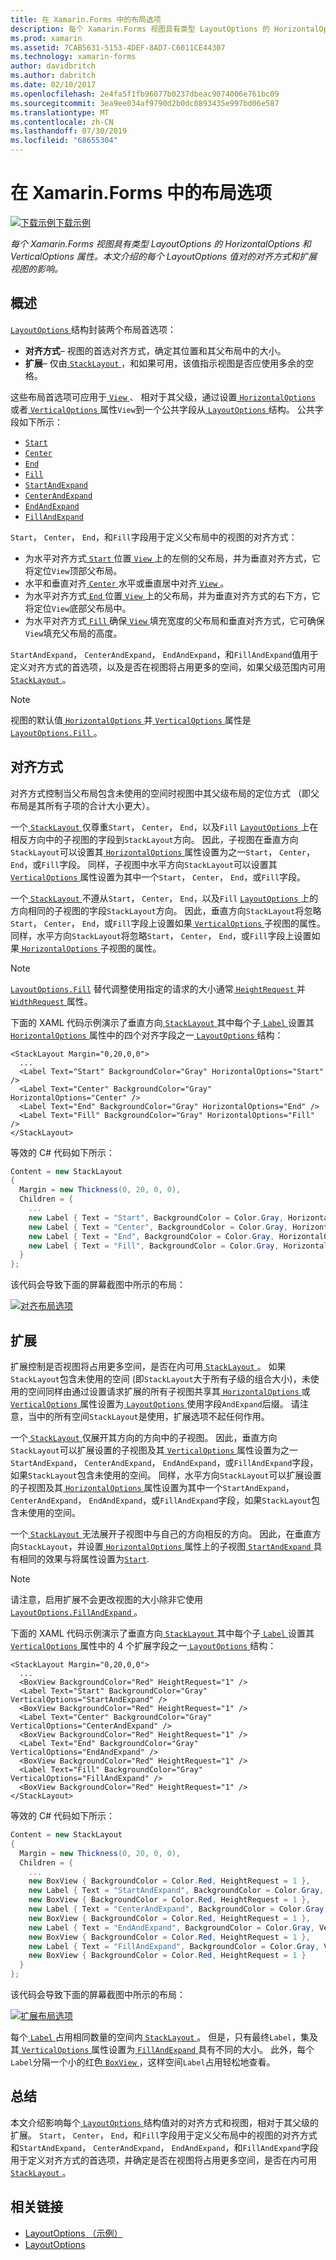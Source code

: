 ```yaml
---
title: 在 Xamarin.Forms 中的布局选项
description: 每个 Xamarin.Forms 视图具有类型 LayoutOptions 的 HorizontalOptions 和 VerticalOptions 属性。 本文介绍的每个 LayoutOptions 值对的对齐方式和扩展视图的影响。
ms.prod: xamarin
ms.assetid: 7CAB5631-5153-4DEF-8AD7-C6011CE44307
ms.technology: xamarin-forms
author: davidbritch
ms.author: dabritch
ms.date: 02/10/2017
ms.openlocfilehash: 2e4fa5f1fb96077b0237dbeac9074006e761bc09
ms.sourcegitcommit: 3ea9ee034af9790d2b0dc0893435e997bd06e587
ms.translationtype: MT
ms.contentlocale: zh-CN
ms.lasthandoff: 07/30/2019
ms.locfileid: "68655304"
---
```

# <a name="layout-options-in-xamarinforms"></a>在 Xamarin.Forms 中的布局选项

[![下载示例](~/media/shared/download.png)下载示例](https://docs.microsoft.com/samples/xamarin/xamarin-forms-samples/userinterface-layoutoptions)

_每个 Xamarin.Forms 视图具有类型 LayoutOptions 的 HorizontalOptions 和 VerticalOptions 属性。本文介绍的每个 LayoutOptions 值对的对齐方式和扩展视图的影响。_

## <a name="overview"></a>概述

[ `LayoutOptions` ](xref:Xamarin.Forms.LayoutOptions)结构封装两个布局首选项：

- **对齐方式**– 视图的首选对齐方式，确定其位置和其父布局中的大小。
- **扩展**– 仅由[ `StackLayout` ](xref:Xamarin.Forms.StackLayout)，和如果可用，该值指示视图是否应使用多余的空格。

这些布局首选项可应用于[ `View` ](xref:Xamarin.Forms.View)、 相对于其父级，通过设置[ `HorizontalOptions` ](xref:Xamarin.Forms.View.HorizontalOptions)或者[ `VerticalOptions` ](xref:Xamarin.Forms.View.VerticalOptions)属性`View`到一个公共字段从[ `LayoutOptions` ](xref:Xamarin.Forms.LayoutOptions)结构。 公共字段如下所示：

- [`Start`](xref:Xamarin.Forms.LayoutOptions.Start)
- [`Center`](xref:Xamarin.Forms.LayoutOptions.Center)
- [`End`](xref:Xamarin.Forms.LayoutOptions.End)
- [`Fill`](xref:Xamarin.Forms.LayoutOptions.Fill)
- [`StartAndExpand`](xref:Xamarin.Forms.LayoutOptions.StartAndExpand)
- [`CenterAndExpand`](xref:Xamarin.Forms.LayoutOptions.CenterAndExpand)
- [`EndAndExpand`](xref:Xamarin.Forms.LayoutOptions.EndAndExpand)
- [`FillAndExpand`](xref:Xamarin.Forms.LayoutOptions.FillAndExpand)

`Start`， `Center`， `End`，和`Fill`字段用于定义父布局中的视图的对齐方式：

- 为水平对齐方式[ `Start` ](xref:Xamarin.Forms.LayoutOptions.Start)位置[ `View` ](xref:Xamarin.Forms.View)上的左侧的父布局，并为垂直对齐方式，它将定位`View`顶部父布局。
- 水平和垂直对齐[ `Center` ](xref:Xamarin.Forms.LayoutOptions.Center)水平或垂直居中对齐[ `View` ](xref:Xamarin.Forms.View)。
- 为水平对齐方式[ `End` ](xref:Xamarin.Forms.LayoutOptions.End)位置[ `View` ](xref:Xamarin.Forms.View)上的父布局，并为垂直对齐方式的右下方，它将定位`View`底部父布局中。
- 为水平对齐方式[ `Fill` ](xref:Xamarin.Forms.LayoutOptions.Fill)确保[ `View` ](xref:Xamarin.Forms.View)填充宽度的父布局和垂直对齐方式，它可确保`View`填充父布局的高度。

`StartAndExpand`， `CenterAndExpand`， `EndAndExpand`，和`FillAndExpand`值用于定义对齐方式的首选项，以及是否在视图将占用更多的空间，如果父级范围内可用[ `StackLayout` ](xref:Xamarin.Forms.StackLayout)。

> [!NOTE]
> 视图的默认值[ `HorizontalOptions` ](xref:Xamarin.Forms.View.HorizontalOptions)并[ `VerticalOptions` ](xref:Xamarin.Forms.View.VerticalOptions)属性是[ `LayoutOptions.Fill` ](xref:Xamarin.Forms.LayoutOptions.Fill)。

<a name="alignment" />

## <a name="alignment"></a>对齐方式

对齐方式控制当父布局包含未使用的空间时视图中其父级布局的定位方式 （即父布局是其所有子项的合计大小更大）。

一个[ `StackLayout` ](xref:Xamarin.Forms.StackLayout)仅尊重`Start`， `Center`， `End`，以及`Fill` [ `LayoutOptions` ](xref:Xamarin.Forms.LayoutOptions)上在相反方向中的子视图的字段到`StackLayout`方向。 因此，子视图在垂直方向`StackLayout`可以设置其[ `HorizontalOptions` ](xref:Xamarin.Forms.View.HorizontalOptions)属性设置为之一`Start`， `Center`， `End`，或`Fill`字段。 同样，子视图中水平方向`StackLayout`可以设置其[ `VerticalOptions` ](xref:Xamarin.Forms.View.VerticalOptions)属性设置为其中一个`Start`， `Center`， `End`，或`Fill`字段。

一个[ `StackLayout` ](xref:Xamarin.Forms.StackLayout)不遵从`Start`， `Center`， `End`，以及`Fill` [ `LayoutOptions` ](xref:Xamarin.Forms.LayoutOptions)上的方向相同的子视图的字段`StackLayout`方向。 因此，垂直方向`StackLayout`将忽略`Start`， `Center`， `End`，或`Fill`字段上设置如果[ `VerticalOptions` ](xref:Xamarin.Forms.View.VerticalOptions)子视图的属性。 同样，水平方向`StackLayout`将忽略`Start`， `Center`， `End`，或`Fill`字段上设置如果[ `HorizontalOptions` ](xref:Xamarin.Forms.View.HorizontalOptions)子视图的属性。

> [!NOTE]
> [`LayoutOptions.Fill`](xref:Xamarin.Forms.LayoutOptions.Fill) 替代调整使用指定的请求的大小通常[ `HeightRequest` ](xref:Xamarin.Forms.VisualElement.HeightRequest)并[ `WidthRequest` ](xref:Xamarin.Forms.VisualElement.WidthRequest)属性。

下面的 XAML 代码示例演示了垂直方向[ `StackLayout` ](xref:Xamarin.Forms.StackLayout)其中每个子[ `Label` ](xref:Xamarin.Forms.Label)设置其[ `HorizontalOptions` ](xref:Xamarin.Forms.View.HorizontalOptions)属性中的四个对齐字段之一[ `LayoutOptions` ](xref:Xamarin.Forms.LayoutOptions)结构：

```xaml
<StackLayout Margin="0,20,0,0">
  ...
  <Label Text="Start" BackgroundColor="Gray" HorizontalOptions="Start" />
  <Label Text="Center" BackgroundColor="Gray" HorizontalOptions="Center" />
  <Label Text="End" BackgroundColor="Gray" HorizontalOptions="End" />
  <Label Text="Fill" BackgroundColor="Gray" HorizontalOptions="Fill" />
</StackLayout>
```

等效的 C# 代码如下所示：

```csharp
Content = new StackLayout
{
  Margin = new Thickness(0, 20, 0, 0),
  Children = {
    ...
    new Label { Text = "Start", BackgroundColor = Color.Gray, HorizontalOptions = LayoutOptions.Start },
    new Label { Text = "Center", BackgroundColor = Color.Gray, HorizontalOptions = LayoutOptions.Center },
    new Label { Text = "End", BackgroundColor = Color.Gray, HorizontalOptions = LayoutOptions.End },
    new Label { Text = "Fill", BackgroundColor = Color.Gray, HorizontalOptions = LayoutOptions.Fill }
  }
};
```

该代码会导致下面的屏幕截图中所示的布局：

[![](layout-options-images/alignment.png "对齐布局选项")](layout-options-images/alignment-large.png#lightbox "对齐布局选项")

<a name="expansion" />

## <a name="expansion"></a>扩展

扩展控制是否视图将占用更多空间，是否在内可用[ `StackLayout` ](xref:Xamarin.Forms.StackLayout)。 如果`StackLayout`包含未使用的空间 (即`StackLayout`大于所有子级的组合大小)，未使用的空间同样由通过设置请求扩展的所有子视图共享其[ `HorizontalOptions` ](xref:Xamarin.Forms.View.HorizontalOptions)或[ `VerticalOptions` ](xref:Xamarin.Forms.View.VerticalOptions)属性设置为[ `LayoutOptions` ](xref:Xamarin.Forms.LayoutOptions)使用字段`AndExpand`后缀。 请注意，当中的所有空间`StackLayout`是使用，扩展选项不起任何作用。

一个[ `StackLayout` ](xref:Xamarin.Forms.StackLayout)仅展开其方向的方向中的子视图。 因此，垂直方向`StackLayout`可以扩展设置的子视图及其[ `VerticalOptions` ](xref:Xamarin.Forms.View.VerticalOptions)属性设置为之一`StartAndExpand`， `CenterAndExpand`， `EndAndExpand`，或`FillAndExpand`字段，如果`StackLayout`包含未使用的空间。 同样，水平方向`StackLayout`可以扩展设置的子视图及其[ `HorizontalOptions` ](xref:Xamarin.Forms.View.HorizontalOptions)属性设置为其中一个`StartAndExpand`， `CenterAndExpand`， `EndAndExpand`，或`FillAndExpand`字段，如果`StackLayout`包含未使用的空间。

一个[ `StackLayout` ](xref:Xamarin.Forms.StackLayout)无法展开子视图中与自己的方向相反的方向。 因此，在垂直方向`StackLayout`，并设置[ `HorizontalOptions` ](xref:Xamarin.Forms.View.HorizontalOptions)属性上的子视图[ `StartAndExpand` ](xref:Xamarin.Forms.LayoutOptions.StartAndExpand)具有相同的效果与将属性设置为[`Start`](xref:Xamarin.Forms.LayoutOptions.Start).

> [!NOTE]
> 请注意，启用扩展不会更改视图的大小除非它使用[ `LayoutOptions.FillAndExpand` ](xref:Xamarin.Forms.LayoutOptions.FillAndExpand)。

下面的 XAML 代码示例演示了垂直方向[ `StackLayout` ](xref:Xamarin.Forms.StackLayout)其中每个子[ `Label` ](xref:Xamarin.Forms.Label)设置其[ `VerticalOptions` ](xref:Xamarin.Forms.View.VerticalOptions)属性中的 4 个扩展字段之一[ `LayoutOptions` ](xref:Xamarin.Forms.LayoutOptions)结构：

```xaml
<StackLayout Margin="0,20,0,0">
  ...
  <BoxView BackgroundColor="Red" HeightRequest="1" />
  <Label Text="Start" BackgroundColor="Gray" VerticalOptions="StartAndExpand" />
  <BoxView BackgroundColor="Red" HeightRequest="1" />
  <Label Text="Center" BackgroundColor="Gray" VerticalOptions="CenterAndExpand" />
  <BoxView BackgroundColor="Red" HeightRequest="1" />
  <Label Text="End" BackgroundColor="Gray" VerticalOptions="EndAndExpand" />
  <BoxView BackgroundColor="Red" HeightRequest="1" />
  <Label Text="Fill" BackgroundColor="Gray" VerticalOptions="FillAndExpand" />
  <BoxView BackgroundColor="Red" HeightRequest="1" />
</StackLayout>
```

等效的 C# 代码如下所示：

```csharp
Content = new StackLayout
{
  Margin = new Thickness(0, 20, 0, 0),
  Children = {
    ...
    new BoxView { BackgroundColor = Color.Red, HeightRequest = 1 },
    new Label { Text = "StartAndExpand", BackgroundColor = Color.Gray, VerticalOptions = LayoutOptions.StartAndExpand },
    new BoxView { BackgroundColor = Color.Red, HeightRequest = 1 },
    new Label { Text = "CenterAndExpand", BackgroundColor = Color.Gray, VerticalOptions = LayoutOptions.CenterAndExpand },
    new BoxView { BackgroundColor = Color.Red, HeightRequest = 1 },
    new Label { Text = "EndAndExpand", BackgroundColor = Color.Gray, VerticalOptions = LayoutOptions.EndAndExpand },
    new BoxView { BackgroundColor = Color.Red, HeightRequest = 1 },
    new Label { Text = "FillAndExpand", BackgroundColor = Color.Gray, VerticalOptions = LayoutOptions.FillAndExpand },
    new BoxView { BackgroundColor = Color.Red, HeightRequest = 1 }
  }
};
```

该代码会导致下面的屏幕截图中所示的布局：

[![](layout-options-images/expansion.png "扩展布局选项")](layout-options-images/expansion-large.png#lightbox "扩展布局选项")

每个[ `Label` ](xref:Xamarin.Forms.Label)占用相同数量的空间内[ `StackLayout` ](xref:Xamarin.Forms.StackLayout)。 但是，只有最终`Label`，集及其[ `VerticalOptions` ](xref:Xamarin.Forms.View.VerticalOptions)属性设置为[ `FillAndExpand` ](xref:Xamarin.Forms.LayoutOptions.FillAndExpand)具有不同的大小。 此外，每个`Label`分隔一个小的红色[ `BoxView` ](xref:Xamarin.Forms.BoxView)，这样空间`Label`占用轻松地查看。

## <a name="summary"></a>总结

本文介绍影响每个[ `LayoutOptions` ](xref:Xamarin.Forms.LayoutOptions)结构值对的对齐方式和视图，相对于其父级的扩展。 `Start`， `Center`， `End`，和`Fill`字段用于定义父布局中的视图的对齐方式和`StartAndExpand`， `CenterAndExpand`， `EndAndExpand`，和`FillAndExpand`字段用于定义对齐方式的首选项，并确定是否在视图将占用更多空间，是否在内可用[ `StackLayout` ](xref:Xamarin.Forms.StackLayout)。



## <a name="related-links"></a>相关链接

- [LayoutOptions （示例）](https://docs.microsoft.com/samples/xamarin/xamarin-forms-samples/userinterface-layoutoptions)
- [LayoutOptions](xref:Xamarin.Forms.LayoutOptions)
